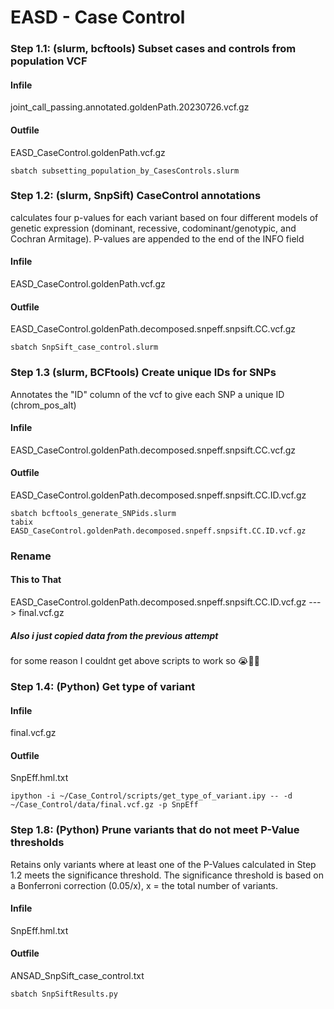 # EASD - Case Control

### Step 1.1: (slurm, bcftools) Subset cases and controls from population VCF
#### Infile
joint_call_passing.annotated.goldenPath.20230726.vcf.gz
#### Outfile
EASD_CaseControl.goldenPath.vcf.gz 
```
sbatch subsetting_population_by_CasesControls.slurm
```

### Step 1.2: (slurm, SnpSift) CaseControl annotations
calculates four p-values for each variant based on four different models of genetic expression (dominant, recessive, codominant/genotypic, and Cochran Armitage). P-values are appended to the end of the INFO field
#### Infile
EASD_CaseControl.goldenPath.vcf.gz 
#### Outfile
EASD_CaseControl.goldenPath.decomposed.snpeff.snpsift.CC.vcf.gz
```
sbatch SnpSift_case_control.slurm
```

### Step 1.3 (slurm, BCFtools) Create unique IDs for SNPs
Annotates the "ID" column of the vcf to give each SNP a unique ID (chrom_pos_alt)
#### Infile
EASD_CaseControl.goldenPath.decomposed.snpeff.snpsift.CC.vcf.gz
#### Outfile
EASD_CaseControl.goldenPath.decomposed.snpeff.snpsift.CC.ID.vcf.gz
```
sbatch bcftools_generate_SNPids.slurm
tabix EASD_CaseControl.goldenPath.decomposed.snpeff.snpsift.CC.ID.vcf.gz
```

### Rename 
#### This to That
EASD_CaseControl.goldenPath.decomposed.snpeff.snpsift.CC.ID.vcf.gz ---> final.vcf.gz
##### Also i just copied data from the previous attempt
for some reason I couldnt get above scripts to work so 😭🤪🔫

### Step 1.4: (Python) Get type of variant
#### Infile
final.vcf.gz
#### Outfile 
SnpEff.hml.txt
```
ipython -i ~/Case_Control/scripts/get_type_of_variant.ipy -- -d ~/Case_Control/data/final.vcf.gz -p SnpEff

```

### Step 1.8: (Python) Prune variants that do not meet P-Value thresholds
Retains only variants where at least one of the P-Values calculated in Step 1.2 meets the significance threshold. The significance threshold is based on a Bonferroni correction (0.05/x), x = the total number of variants.

#### Infile
SnpEff.hml.txt

#### Outfile
ANSAD_SnpSift_case_control.txt
```
sbatch SnpSiftResults.py
```
